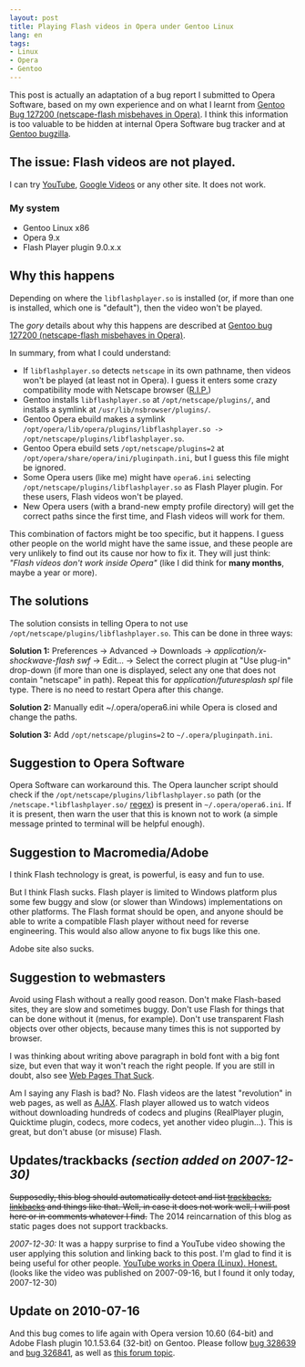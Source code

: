 ```yaml
---
layout: post
title: Playing Flash videos in Opera under Gentoo Linux
lang: en
tags:
- Linux
- Opera
- Gentoo
---
```


This post is actually an adaptation of a bug report I submitted to Opera Software, based on my own experience and on what I learnt from [Gentoo Bug 127200 (netscape-flash misbehaves in Opera)](http://bugs.gentoo.org/show_bug.cgi?id=127200). I think this information is too valuable to be hidden at internal Opera Software bug tracker and at [Gentoo bugzilla](http://bugs.gentoo.org/).

## The issue: Flash videos are not played.


I can try [YouTube](http://www.youtube.com/), [Google Videos](http://video.google.com/) or any other site. It does not work.

### My system

* Gentoo Linux x86
* Opera 9.x
* Flash Player plugin 9.0.x.x

## Why this happens

Depending on where the `libflashplayer.so` is installed (or, if more than one is installed, which one is "default"), then the video won't be played.

The _gory_ details about why this happens are described at [Gentoo bug 127200 (netscape-flash misbehaves in Opera)](http://bugs.gentoo.org/show_bug.cgi?id=127200).

In summary, from what I could understand:

* If `libflashplayer.so` detects `netscape` in its own pathname, then videos won't be played (at least not in Opera). I guess it enters some crazy compatibility mode with Netscape browser ([R.I.P.](http://en.wikipedia.org/wiki/Rest_in_peace))
* Gentoo installs `libflashplayer.so` at `/opt/netscape/plugins/`, and installs a symlink at `/usr/lib/nsbrowser/plugins/`.
* Gentoo Opera ebuild makes a symlink `/opt/opera/lib/opera/plugins/libflashplayer.so -> /opt/netscape/plugins/libflashplayer.so`.
* Gentoo Opera ebuild sets `/opt/netscape/plugins=2` at `/opt/opera/share/opera/ini/pluginpath.ini`, but I guess this file might be ignored.
* Some Opera users (like me) might have `opera6.ini` selecting `/opt/netscape/plugins/libflashplayer.so` as Flash Player plugin. For these users, Flash videos won't be played.
* New Opera users (with a brand-new empty profile directory) will get the correct paths since the first time, and Flash videos will work for them.

This combination of factors might be too specific, but it happens. I guess other people on the world might have the same issue, and these people are very unlikely to find out its cause nor how to fix it. They will just think: _"Flash videos don't work inside Opera"_ (like I did think for **many months**, maybe a year or more).

## The solutions

The solution consists in telling Opera to not use `/opt/netscape/plugins/libflashplayer.so`. This can be done in three ways:

**Solution 1:** Preferences → Advanced → Downloads → _application/x-shockwave-flash swf_ → Edit… → Select the correct plugin at "Use plug-in" drop-down (if more than one is displayed, select any one that does not contain "netscape" in path). Repeat this for _application/futuresplash spl_ file type. There is no need to restart Opera after this change.

**Solution 2:** Manually edit ~/.opera/opera6.ini while Opera is closed and change the paths.

**Solution 3:** Add `/opt/netscape/plugins=2` to `~/.opera/pluginpath.ini`.

## Suggestion to Opera Software

Opera Software can workaround this. The Opera launcher script should check if the `/opt/netscape/plugins/libflashplayer.so` path (or the `/netscape.*libflashplayer.so/` [regex](http://en.wikipedia.org/wiki/Regular_expression)) is present in `~/.opera/opera6.ini`. If it is present, then warn the user that this is known not to work (a simple message printed to terminal will be helpful enough).

## Suggestion to Macromedia/Adobe

I think Flash technology is great, is powerful, is easy and fun to use.

But I think Flash sucks. Flash player is limited to Windows platform plus some few buggy and slow (or slower than Windows) implementations on other platforms. The Flash format should be open, and anyone should be able to write a compatible Flash player without need for reverse engineering. This would also allow anyone to fix bugs like this one.

Adobe site also sucks.

## Suggestion to webmasters

Avoid using Flash without a really good reason. Don't make Flash-based sites, they are slow and sometimes buggy. Don't use Flash for things that can be done without it (menus, for example). Don't use transparent Flash objects over other objects, because many times this is not supported by browser.

I was thinking about writing above paragraph in bold font with a big font size, but even that way it won't reach the right people. If you are still in doubt, also see [Web Pages That Suck](http://www.webpagesthatsuck.com/).

Am I saying any Flash is bad? No. Flash videos are the latest "revolution" in web pages, as well as [AJAX](http://en.wikipedia.org/wiki/Ajax_(programming)). Flash player allowed us to watch videos without downloading hundreds of codecs and plugins (RealPlayer plugin, Quicktime plugin, codecs, more codecs, yet another video plugin…). This is great, but don't abuse (or misuse) Flash.

## Updates/trackbacks _(section added on 2007-12-30)_

~~Supposedly, this blog should automatically detect and list [trackbacks](http://en.wikipedia.org/wiki/Trackback), [linkbacks](http://en.wikipedia.org/wiki/Linkback) and things like that. Well, in case it does not work well, I will post here or in comments whatever I find.~~ The 2014 reincarnation of this blog as static pages does not support trackbacks.

_2007-12-30:_ It was a happy surprise to find a YouTube video showing the user applying this solution and linking back to this post. I'm glad to find it is being useful for other people. [YouTube works in Opera (Linux). Honest.](http://youtube.com/watch?v=EeYMugP22K0) (looks like the video was published on 2007-09-16, but I found it only today, 2007-12-30)

## Update on 2010-07-16

And this bug comes to life again with Opera version 10.60 (64-bit) and Adobe Flash plugin 10.1.53.64 (32-bit) on Gentoo. Please follow [bug 328639](http://bugs.gentoo.org/show_bug.cgi?id=328639) and [bug 326841](http://bugs.gentoo.org/show_bug.cgi?id=326841), as well as [this forum topic](http://my.opera.com/community/forums/topic.dml?id=653262).
